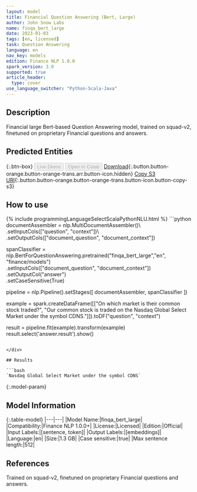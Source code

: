 ```yaml
---
layout: model
title: Financial Question Answering (Bert, Large)
author: John Snow Labs
name: finqa_bert_large
date: 2023-01-03
tags: [en, licensed]
task: Question Answering
language: en
nav_key: models
edition: Finance NLP 1.0.0
spark_version: 3.0
supported: true
article_header:
  type: cover
use_language_switcher: "Python-Scala-Java"
---
```


## Description

Financial large Bert-based Question Answering model, trained on squad-v2, finetuned on proprietary Financial questions and answers.

## Predicted Entities



{:.btn-box}
<button class="button button-orange" disabled>Live Demo</button>
<button class="button button-orange" disabled>Open in Colab</button>
[Download](https://s3.amazonaws.com/auxdata.johnsnowlabs.com/finance/models/finqa_bert_large_en_1.0.0_3.0_1672759452867.zip){:.button.button-orange.button-orange-trans.arr.button-icon.hidden}
[Copy S3 URI](s3://auxdata.johnsnowlabs.com/finance/models/finqa_bert_large_en_1.0.0_3.0_1672759452867.zip){:.button.button-orange.button-orange-trans.button-icon.button-copy-s3}

## How to use



<div class="tabs-box" markdown="1">
{% include programmingLanguageSelectScalaPythonNLU.html %}
```python
documentAssembler = nlp.MultiDocumentAssembler()\
        .setInputCols(["question", "context"])\
        .setOutputCols(["document_question", "document_context"])

spanClassifier = nlp.BertForQuestionAnswering.pretrained("finqa_bert_large","en", "finance/models") \
       .setInputCols(["document_question", "document_context"]) \
       .setOutputCol("answer") \
       .setCaseSensitive(True)

pipeline = nlp.Pipeline().setStages([
        documentAssembler,
        spanClassifier
])

example = spark.createDataFrame([["On which market is their common stock traded?", "Our common stock is traded on the Nasdaq Global Select Market under the symbol CDNS."]]).toDF("question", "context")

result = pipeline.fit(example).transform(example)
result.select('answer.result').show()
```

</div>

## Results

```bash
`Nasdaq Global Select Market under the symbol CDNS`
```

{:.model-param}
## Model Information

{:.table-model}
|---|---|
|Model Name:|finqa_bert_large|
|Compatibility:|Finance NLP 1.0.0+|
|License:|Licensed|
|Edition:|Official|
|Input Labels:|[sentence, token]|
|Output Labels:|[embeddings]|
|Language:|en|
|Size:|1.3 GB|
|Case sensitive:|true|
|Max sentence length:|512|

## References

Trained on squad-v2, finetuned on proprietary Financial questions and answers.
